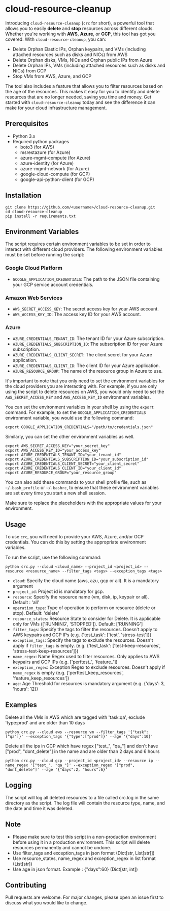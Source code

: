# cloud-resource-cleanup

Introducing `cloud-resource-cleanup` (`crc` for short), a powerful tool that allows you to easily **delete** and **stop** resources across different clouds. Whether you're working with **AWS**, **Azure**, or **GCP**, this tool has got you covered. With `cloud-resource-cleanup`, you can:

* Delete Orphan Elastic IPs, Orphan keypairs, and VMs (including attached resources such as disks and NICs) from AWS
* Delete Orphan disks, VMs, NICs and Orphan public IPs from Azure
* Delete Orphan IPs, VMs (including attached resources such as disks and NICs) from GCP
* Stop VMs from AWS, Azure, and GCP

The tool also includes a feature that allows you to filter resources based on the age of the resources. This makes it easy for you to identify and delete resources that are no longer needed, saving you time and money. Get started with `cloud-resource-cleanup` today and see the difference it can make for your cloud infrastructure management.

## Prerequisites
* Python 3.x
* Required python packages
  * boto3 (for AWS)
  * msrestazure (for Azure)
  * azure-mgmt-compute (for Azure)
  * azure-identity (for Azure)
  * azure-mgmt-network (for Azure)
  * google-cloud-compute (for GCP)
  * google-api-python-client (for GCP)

## Installation
```
git clone https://github.com/<username>/cloud-resource-cleanup.git
cd cloud-resource-cleanup
pip install -r requirements.txt
```

## Environment Variables
The script requires certain environment variables to be set in order to interact with different cloud providers. The following environment variables must be set before running the script:

### Google Cloud Platform
* `GOOGLE_APPLICATION_CREDENTIALS`: The path to the JSON file containing your GCP service account credentials.
### Amazon Web Services
* `AWS_SECRET_ACCESS_KEY`: The secret access key for your AWS account.
* `AWS_ACCESS_KEY_ID`: The access key ID for your AWS account.
### Azure
* `AZURE_CREDENTIALS_TENANT_ID`: The tenant ID for your Azure subscription.
* `AZURE_CREDENTIALS_SUBSCRIPTION_ID`: The subscription ID for your Azure subscription.
* `AZURE_CREDENTIALS_CLIENT_SECRET`: The client secret for your Azure application.
* `AZURE_CREDENTIALS_CLIENT_ID`: The client ID for your Azure application.
* `AZURE_RESOURCE_GROUP`: The name of the resource group in Azure to use.

It's important to note that you only need to set the environment variables for the cloud providers you are interacting with. For example, if you are only using the script to delete resources on AWS, you would only need to set the `AWS_SECRET_ACCESS_KEY` and `AWS_ACCESS_KEY_ID` environment variables.

You can set the environment variables in your shell by using the `export` command. For example, to set the `GOOGLE_APPLICATION_CREDENTIALS` environment variable, you would use the following command:
```
export GOOGLE_APPLICATION_CREDENTIALS="/path/to/credentials.json"
```
Similarly, you can set the other environment variables as well.
```
export AWS_SECRET_ACCESS_KEY="your_secret_key"
export AWS_ACCESS_KEY_ID="your_access_key"
export AZURE_CREDENTIALS_TENANT_ID="your_tenant_id"
export AZURE_CREDENTIALS_SUBSCRIPTION_ID="your_subscription_id"
export AZURE_CREDENTIALS_CLIENT_SECRET="your_client_secret"
export AZURE_CREDENTIALS_CLIENT_ID="your_client_id"
export AZURE_RESOURCE_GROUP="your_resource_group"
```
You can also add these commands to your shell profile file, such as `~/.bash_profile` or `~/.bashrc`, to ensure that these environment variables are set every time you start a new shell session.

Make sure to replace the placeholders with the appropriate values for your environment.

## Usage
To use `crc`, you will need to provide your AWS, Azure, and/or GCP credentials. You can do this by setting the appropriate environment variables.

To run the script, use the following command:
```
python crc.py --cloud <cloud_name> --project_id <project_id> --resource <resource_name> --filter_tags <tags> --exception_tags <tags>
```
* `cloud`: Specify the cloud name (aws, azu, gcp or all). It is a mandatory argument
* `project_id`: Project id is mandatory for gcp.
* `resource`: Specify the resource name (vm, disk, ip, keypair or all). Default : 'all'
* `operation_type`: Type of operation to perform on resource (delete or stop). Default: 'delete'
* `resource_states`: Resource State to consider for Delete. It is applicable only for VMs (['RUNNING', 'STOPPED']). Default: ['RUNNING']
* `filter_tags`: Specify the tags to filter the resources. Doesn't apply to AWS keypairs and GCP IPs (e.g. {'test_task': ['test', 'stress-test']})
* `exception_tags`: Specify the tags to exclude the resources. Doesn't apply if `filter_tags` is empty. (e.g. {'test_task': ['test-keep-resources', 'stress-test-keep-resources']})
* `name_regex`: Name Regex used to filter resources. Only applies to AWS keypairs and GCP IPs (e.g. ['perftest_', 'feature_'])
* `exception_regex`: Exception Regex to exclude resources. Doesn't apply if `name_regex` is empty (e.g. ['perftest_keep_resources', 'feature_keep_resources'])
* `age`: Age Threshold for resources is mandatory argument (e.g. {'days': 3, 'hours': 12})

## Examples
Delete all the VMs in AWS which are tagged with 'task:qa', exclude 'type:prod' and are older than 10 days
```
python crc.py --cloud aws --resource vm --filter_tags '{"task":["qa"]}' --exception_tags '{"type":["prod"]}' --age '{"days":10}'
```

Delete all the ips in GCP which have regex ["test_", "qa_"] and don't have ["prod", "dont_delete"] in the name and are older than 2 days and 6 hours
```
python crc.py --cloud gcp --project_id <project_id> --resource ip --name_regex '["test_", "qa_"]' --exception_regex '["prod", "dont_delete"]' --age '{"days":2, "hours":6}'
```

## Logging
The script will log all deleted resources to a file called crc.log in the same directory as the script. The log file will contain the resource type, name, and the date and time it was deleted.

## Note
* Please make sure to test this script in a non-production environment before using it in a production environment. This script will delete resources permanently and cannot be undone.
* Use filter_tags and exception_tags in json format (Dict[str, List[str]])
* Use resource_states, name_regex and exception_regex in list format (List[str])
* Use age in json format. Example : {"days":60} (Dict[str, int])

## Contributing
Pull requests are welcome. For major changes, please open an issue first to discuss what you would like to change.
